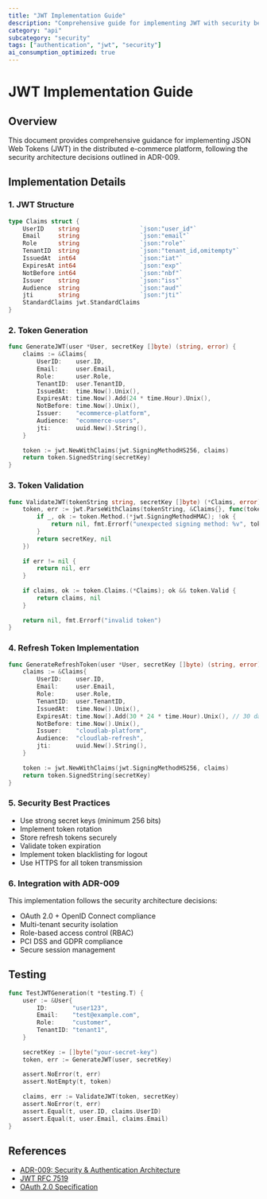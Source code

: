 ```yaml
---
title: "JWT Implementation Guide"
description: "Comprehensive guide for implementing JWT with security best practices"
category: "api"
subcategory: "security"
tags: ["authentication", "jwt", "security"]
ai_consumption_optimized: true
---
```


# JWT Implementation Guide

## Overview
This document provides comprehensive guidance for implementing JSON Web Tokens (JWT) in the distributed e-commerce platform, following the security architecture decisions outlined in ADR-009.

## Implementation Details

### 1. JWT Structure
```go
type Claims struct {
    UserID    string                 `json:"user_id"`
    Email     string                 `json:"email"`
    Role      string                 `json:"role"`
    TenantID  string                 `json:"tenant_id,omitempty"`
    IssuedAt  int64                  `json:"iat"`
    ExpiresAt int64                  `json:"exp"`
    NotBefore int64                  `json:"nbf"`
    Issuer    string                 `json:"iss"`
    Audience  string                 `json:"aud"`
    jti       string                 `json:"jti"`
    StandardClaims jwt.StandardClaims
}
```

### 2. Token Generation
```go
func GenerateJWT(user *User, secretKey []byte) (string, error) {
    claims := &Claims{
        UserID:    user.ID,
        Email:     user.Email,
        Role:      user.Role,
        TenantID:  user.TenantID,
        IssuedAt:  time.Now().Unix(),
        ExpiresAt: time.Now().Add(24 * time.Hour).Unix(),
        NotBefore: time.Now().Unix(),
        Issuer:    "ecommerce-platform",
        Audience:  "ecommerce-users",
        jti:       uuid.New().String(),
    }
    
    token := jwt.NewWithClaims(jwt.SigningMethodHS256, claims)
    return token.SignedString(secretKey)
}
```

### 3. Token Validation
```go
func ValidateJWT(tokenString string, secretKey []byte) (*Claims, error) {
    token, err := jwt.ParseWithClaims(tokenString, &Claims{}, func(token *jwt.Token) (interface{}, error) {
        if _, ok := token.Method.(*jwt.SigningMethodHMAC); !ok {
            return nil, fmt.Errorf("unexpected signing method: %v", token.Header["alg"])
        }
        return secretKey, nil
    })
    
    if err != nil {
        return nil, err
    }
    
    if claims, ok := token.Claims.(*Claims); ok && token.Valid {
        return claims, nil
    }
    
    return nil, fmt.Errorf("invalid token")
}
```

### 4. Refresh Token Implementation
```go
func GenerateRefreshToken(user *User, secretKey []byte) (string, error) {
    claims := &Claims{
        UserID:    user.ID,
        Email:     user.Email,
        Role:      user.Role,
        TenantID:  user.TenantID,
        IssuedAt:  time.Now().Unix(),
        ExpiresAt: time.Now().Add(30 * 24 * time.Hour).Unix(), // 30 days
        NotBefore: time.Now().Unix(),
        Issuer:    "cloudlab-platform",
        Audience:  "cloudlab-refresh",
        jti:       uuid.New().String(),
    }
    
    token := jwt.NewWithClaims(jwt.SigningMethodHS256, claims)
    return token.SignedString(secretKey)
}
```

### 5. Security Best Practices
- Use strong secret keys (minimum 256 bits)
- Implement token rotation
- Store refresh tokens securely
- Validate token expiration
- Implement token blacklisting for logout
- Use HTTPS for all token transmission

### 6. Integration with ADR-009
This implementation follows the security architecture decisions:
- OAuth 2.0 + OpenID Connect compliance
- Multi-tenant security isolation
- Role-based access control (RBAC)
- PCI DSS and GDPR compliance
- Secure session management

## Testing
```go
func TestJWTGeneration(t *testing.T) {
    user := &User{
        ID:       "user123",
        Email:    "test@example.com",
        Role:     "customer",
        TenantID: "tenant1",
    }
    
    secretKey := []byte("your-secret-key")
    token, err := GenerateJWT(user, secretKey)
    
    assert.NoError(t, err)
    assert.NotEmpty(t, token)
    
    claims, err := ValidateJWT(token, secretKey)
    assert.NoError(t, err)
    assert.Equal(t, user.ID, claims.UserID)
    assert.Equal(t, user.Email, claims.Email)
}
```

## References
- [ADR-009: Security & Authentication Architecture](../../architecture/decisions/ADR-009-security-authentication.md)
- [JWT RFC 7519](https://tools.ietf.org/html/rfc7519)
- [OAuth 2.0 Specification](https://oauth.net/2/)
